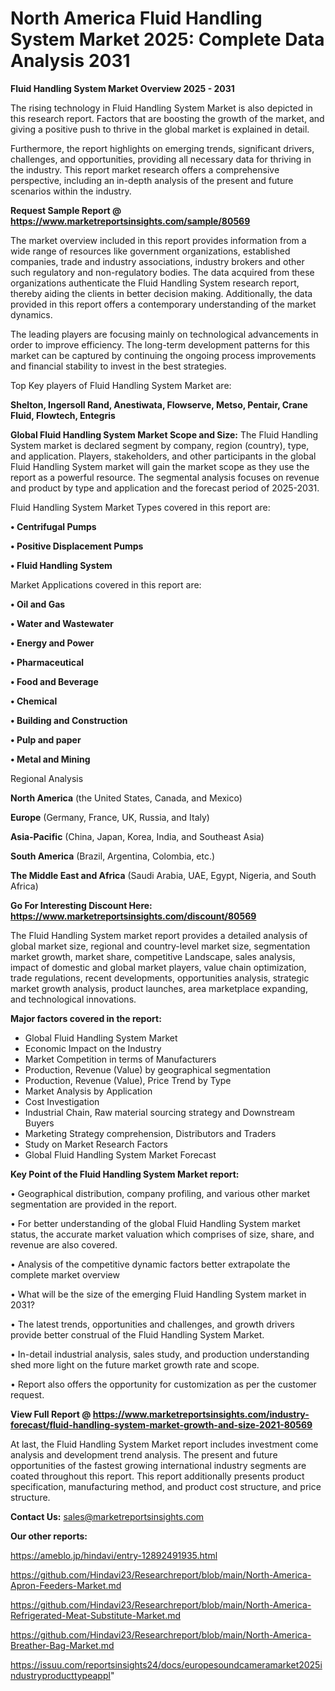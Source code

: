 # North America Fluid Handling System Market 2025: Complete Data Analysis 2031

<Strong> Fluid Handling System Market Overview 2025 - 2031</strong>

The rising technology in Fluid Handling System Market is also depicted in this research report. Factors that are boosting the growth of the market, and giving a positive push to thrive in the global market is explained in detail.

Furthermore, the report highlights on emerging trends, significant drivers, challenges, and opportunities, providing all necessary data for thriving in the industry. This report market research offers a comprehensive perspective, including an in-depth analysis of the present and future scenarios within the industry.

<strong>Request Sample Report @ <a href=https://www.marketreportsinsights.com/sample/80569>https://www.marketreportsinsights.com/sample/80569</a></strong>

The market overview included in this report provides information from a wide range of resources like government organizations, established companies, trade and industry associations, industry brokers and other such regulatory and non-regulatory bodies. The data acquired from these organizations authenticate the Fluid Handling System research report, thereby aiding the clients in better decision making. Additionally, the data provided in this report offers a contemporary understanding of the market dynamics.

The leading players are focusing mainly on technological advancements in order to improve efficiency. The long-term development patterns for this market can be captured by continuing the ongoing process improvements and financial stability to invest in the best strategies.

Top Key players of Fluid Handling System Market are:

<strong>Shelton, Ingersoll Rand, Anestiwata, Flowserve, Metso, Pentair, Crane Fluid, Flowtech, Entegris</strong>

<strong><b>Global Fluid Handling System Market Scope and Size:</b></strong>
The Fluid Handling System market is declared segment by company, region (country), type, and application. Players, stakeholders, and other participants in the global Fluid Handling System market will gain the market scope as they use the report as a powerful resource. The segmental analysis focuses on revenue and product by type and application and the forecast period of 2025-2031.

Fluid Handling System Market Types covered in this report are:

<strong>• Centrifugal Pumps

• Positive Displacement Pumps

• Fluid Handling System</strong>

Market Applications covered in this report are:

<strong>• Oil and Gas

• Water and Wastewater

• Energy and Power

• Pharmaceutical

• Food and Beverage

• Chemical

• Building and Construction

• Pulp and paper

• Metal and Mining</strong> 

Regional Analysis

<strong>North America</strong> (the United States, Canada, and Mexico)

<strong>Europe</strong> (Germany, France, UK, Russia, and Italy)

<strong>Asia-Pacific</strong> (China, Japan, Korea, India, and Southeast Asia)

<strong>South America</strong> (Brazil, Argentina, Colombia, etc.)

<strong>The Middle East and Africa</strong> (Saudi Arabia, UAE, Egypt, Nigeria, and South Africa)

<strong>Go For Interesting Discount Here: <a href=https://www.marketreportsinsights.com/discount/80569>https://www.marketreportsinsights.com/discount/80569</a></strong>

The Fluid Handling System market report provides a detailed analysis of global market size, regional and country-level market size, segmentation market growth, market share, competitive Landscape, sales analysis, impact of domestic and global market players, value chain optimization, trade regulations, recent developments, opportunities analysis, strategic market growth analysis, product launches, area marketplace expanding, and technological innovations.

<strong><b>Major factors covered in the report:</b></strong>
<ul>
  <li>Global Fluid Handling System Market </li>
  <li>Economic Impact on the Industry</li>
  <li>Market Competition in terms of Manufacturers</li>
  <li>Production, Revenue (Value) by geographical segmentation</li>
  <li>Production, Revenue (Value), Price Trend by Type</li>
  <li>Market Analysis by Application</li>
  <li>Cost Investigation</li>
  <li>Industrial Chain, Raw material sourcing strategy and Downstream Buyers</li>
  <li>Marketing Strategy comprehension, Distributors and Traders</li>
  <li>Study on Market Research Factors</li>
  <li>Global Fluid Handling System Market Forecast</li>
</ul>

<strong><b>Key Point of the Fluid Handling System Market report:</b></strong>

• Geographical distribution, company profiling, and various other market segmentation are provided in the report.

• For better understanding of the global Fluid Handling System market status, the accurate market valuation which comprises of size, share, and revenue are also covered.

• Analysis of the competitive dynamic factors better extrapolate the complete market overview

• What will be the size of the emerging Fluid Handling System market in 2031?

• The latest trends, opportunities and challenges, and growth drivers provide better construal of the Fluid Handling System Market.

• In-detail industrial analysis, sales study, and production understanding shed more light on the future market growth rate and scope.

• Report also offers the opportunity for customization as per the customer request.

<strong><b>View Full Report @ <a href=https://www.marketreportsinsights.com/industry-forecast/fluid-handling-system-market-growth-and-size-2021-80569>https://www.marketreportsinsights.com/industry-forecast/fluid-handling-system-market-growth-and-size-2021-80569</a></b></strong>


At last, the Fluid Handling System Market report includes investment come analysis and development trend analysis. The present and future opportunities of the fastest growing international industry segments are coated throughout this report. This report additionally presents product specification, manufacturing method, and product cost structure, and price structure.

<strong>Contact Us:</strong>
sales@marketreportsinsights.com

<strong>Our other reports:</strong>

<a href=https://ameblo.jp/hindavi/entry-12892491935.html>https://ameblo.jp/hindavi/entry-12892491935.html</a>

<a href=https://github.com/Hindavi23/Researchreport/blob/main/North-America-Apron-Feeders-Market.md>https://github.com/Hindavi23/Researchreport/blob/main/North-America-Apron-Feeders-Market.md</a>

<a href=https://github.com/Hindavi23/Researchreport/blob/main/North-America-Refrigerated-Meat-Substitute-Market.md>https://github.com/Hindavi23/Researchreport/blob/main/North-America-Refrigerated-Meat-Substitute-Market.md</a>

<a href=https://github.com/Hindavi23/Researchreport/blob/main/North-America-Breather-Bag-Market.md>https://github.com/Hindavi23/Researchreport/blob/main/North-America-Breather-Bag-Market.md</a>

<a href=https://issuu.com/reportsinsights24/docs/europesoundcameramarket2025industryproducttypeappl>https://issuu.com/reportsinsights24/docs/europesoundcameramarket2025industryproducttypeappl</a>"
